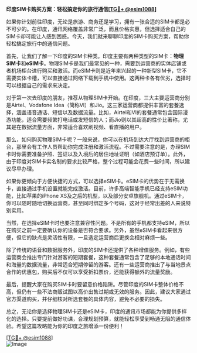 **印度SIM卡购买方案：轻松搞定你的旅行通信[[TG💪+ @esim1088](https://t.me/s/esim1088)]**

如果你计划前往印度，无论是旅游、商务还是学习，拥有一张合适的SIM卡都是必不可少的。在印度，通讯网络覆盖非常广泛，而且价格实惠，但选择适合自己的SIM卡却可能让人感到困惑。今天，我们就来聊聊印度的SIM卡购买方案，帮助你轻松搞定旅行中的通信问题。

首先，让我们了解一下印度的SIM卡种类。印度主要有两种类型的SIM卡：**物理SIM卡**和**eSIM卡**。物理SIM卡是我们最常见的一种，需要到运营商的实体店铺或者机场柜台进行购买和激活。而eSIM卡则是近年来兴起的一种新型SIM卡，它不需要实体卡槽，可以直接通过网络下载到手机中使用。这两种卡各有优劣，选择时可以根据自己的需求来决定。

对于第一次去印度的朋友，推荐从物理SIM卡开始。在印度，三大主要运营商分别是Airtel、Vodafone Idea（简称VI）和Jio。这三家运营商都提供丰富的套餐选择，涵盖语音通话、短信以及数据流量。比如，Airtel和VI的套餐通常包含国际漫游功能，适合需要频繁打电话或发短信的人；而Jio则以其超高的性价比著称，尤其是在数据流量方面，非常适合喜欢刷视频、看直播的用户。

那么，如何购买物理SIM卡呢？一般来说，你可以在机场到达大厅找到运营商的柜台，那里会有工作人员帮助你完成注册和激活流程。不过需要注意的是，办理SIM卡时你需要准备护照、签证以及入境后的居住地址证明（如酒店预订单）。此外，由于印度对SIM卡实名制的要求比较严格，整个过程可能会花费一些时间，所以建议尽早办理。

如果你更倾向于方便快捷的方式，可以选择eSIM卡。eSIM卡的优势在于无需换卡，直接通过手机设置就能完成激活。目前，许多高端智能手机已经支持eSIM功能，比如苹果的iPhone XS及之后的机型，以及部分安卓旗舰机。通过eSIM卡，你可以随时随地切换运营商，甚至同时绑定多个号码，这对于经常出差的人来说特别实用。

当然，在选择eSIM卡时也要注意兼容性问题。不是所有的手机都支持eSIM，所以在购买之前一定要确认你的设备是否符合要求。另外，虽然eSIM卡看起来很方便，但它的缺点是灵活性有限，一旦选定运营商后更换会相对麻烦一些。

除了传统的语音和数据服务外，印度的SIM卡还提供了各种增值服务。例如，有些运营商会推出专门针对游客的短期套餐，这种套餐通常包含了足够的本地通话时间和海量的数据流量，非常适合短期停留的游客。还有一些运营商推出了与当地景点合作的优惠包，购买后不仅可以享受折扣票价，还能获得额外的流量奖励。

最后，提醒大家在购买SIM卡时要留意价格陷阱。尽管印度的SIM卡整体价格不高，但仍有一些不法商贩试图以高价出售过期或无效的服务。因此，建议大家通过官方渠道购买，并仔细核对所选套餐的具体内容，避免不必要的损失。

总之，无论你是选择物理SIM卡还是eSIM卡，印度的通讯市场都能为你提供多样化的选择。只要提前做好功课，合理规划预算，就能轻松享受到畅通无阻的通信体验。希望这篇攻略能为你的印度之旅增添一份便利！

[[TG💪+ @esim1088](https://t.me/s/esim1088)]  
![Image](https://i.postimg.cc/4NQfJmqS/Snipaste-2025-05-13-00-14-12.png)